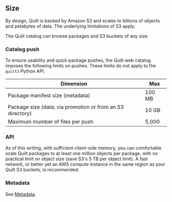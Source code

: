 ## Size 

By design, Quilt is backed by Amazon S3 and scales to billions of objects and
petabytes of data. The underlying limitations of S3 apply.

The Quilt catalog can browse packages and S3 buckets of any size.

### Catalog push

To ensure usability and quick package pushes, the Quilt web catalog imposes
the following limits on pushes. These limits do not apply to the `quilt3` Python
API.


 Dimension                                                  | Max    
------------------------------------------------------------|--------
 Package manifest size (metadata)                           | 100 MB 
 Package size (data; via promotion or from an S3 directory) | 10 GB  
 Maximum mumber of files per push                           | 5,000  


### API

As of this writing, with sufficient client-side memory, you can comfortable scale
Quilt packages to at least one million objects per package, with no practical limit
on object size (save S3's 5 TB per object limit). A fast network, or better yet an AWS
compute instance in the same region as your Quilt S3 buckets, is recommended.

### Metadata

See [Metadata](../Catalog/Metadata.md).
